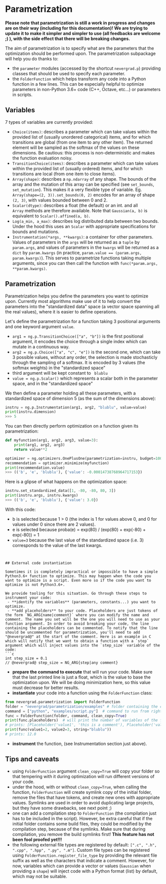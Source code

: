 # Parametrization

**Please note that parametrization is still a work in progress and changes are on their way (including for this documentation)! We are trying to update it to make it simpler and simpler to use (all feedbacks are welcome ;) ), with the side effect that there will be breaking changes.**

The aim of parametrization is to specify what are the parameters that the optimization should be performed upon.
The parametrization subpackage will help you do thanks to:
- the `parameter` modules (accessed by the shortcut `nevergrad.p`) providing classes that should be used to specify each parameter.
- the `FolderFunction` which helps transform any code into a Python function in a few lines. This can be especially helpful to optimize parameters in non-Python 3.6+ code (C++, Octave, etc...) or parameters in scripts.

## Variables

7 types of variables are currently provided:
- `Choice(items)`: describes a parameter which can take values within the provided list of (usually unordered categorical) items, and for which transitions are global (from one item to any other item). The returned element will be sampled as the softmax of the values on these dimensions. Be cautious: this process is non-deterministic and makes the function evaluation noisy.
- `TransitionChoice(items)`: describes a parameter which can take values within the provided list of (usually ordered) items, and for which transitions are local (from one item to close items).
- `Array(shape)`: describes a `np.ndarray` of any shape. The bounds of the array and the mutation of this array can be specified (see `set_bounds`, `set_mutation`). This makes it a very flexible type of variable. Eg. `Array(shape=(2, 3)).set_bounds(0, 2)` encodes for an array of shape `(2, 3)`, with values bounded between 0 and 2.
- `Scalar(dtype)`: describes a float (the default) or an int.
  and all `Array` methods are therefore available. Note that `Gaussian(a, b)` is equivalent to `Scalar().affined(a, b)`.
- `Log(a_min, a_max)`: describes log distributed data between two bounds. Under the hood this uses an `Scalar` with appropriate specifications for bounds and mutations.
- `Instrumentation(*args, **kwargs)`: a container for other parameters. Values of parameters in the `args` will be returned as a `tuple` by `param.args`, and
  values of parameters in the `kwargs` will be returned as a `dict` by `param.kwargs` (in practice, `param.value == (param.args, param.kwargs)`).
  This serves to parametrize functions taking multiple arguments, since you can then call the function with `func(*param.args, **param.kwargs)`.

## Parametrization

Parametrization helps you define the parameters you want to optimize upon.
Currently most algorithms make use of it to help convert the parameters into the "standardized data" space (a vector space spanning all the real values),
where it is easier to define operations.

Let's define the parametrization for a function taking 3 positional arguments and one keyword argument `value`.
- `arg1 = ng.p.TransitionChoice(["a", "b"])` is the first positional argument, it encodes the choice through a single index which can mutate in a continuous way.
- `arg2 = ng.p.Choice(["a", "c", "e"])` is the second one, which can take 3 possible values, without any order, the selection is made stochasticly through the sampling of a softmax. It is encoded by 3 values (the softmax weights) in the "standardized space"
- third argument will be kept constant to ` blublu`
- `value = ng.p.Scalar()` which represents a scalar both in the parameter space, and in the "standardized space"

We then define a parameter holding all these parameters, with a standardized space of dimension 5 (as the sum of the dimensions above):
```python
instru = ng.p.Instrumentation(arg1, arg2, "blublu", value=value)
print(instru.dimension)
>>> 5
```


You can then directly perform optimization on a function given its parametrization:
```python
def myfunction(arg1, arg2, arg3, value=3):
    print(arg1, arg2, arg3)
    return value**2

optimizer = ng.optimizers.OnePlusOne(parametrization=instru, budget=100)
recommendation = optimizer.minimize(myfunction)
print(recommendation.value)
>>> (('b', 'e', 'blublu'), {'value': -0.00014738768964717153})
```



Here is a glipse of what happens on the optimization space:
```python
instru.set_standardized_data([1, -80, -80, 80, 3])
print(instru.args, instru.kwargs)
>>> (('b', 'e', 'blublu'), {'value': 3.0})
```
With this code:
- b is selected because 1 > 0 (the index is 1 for values above 0, and 0 for values under 0 since there are 2 values).
- e is selected because proba(e) = exp(80) / (exp(80) + exp(-80) + exp(-80)) = 1
- `value=3` because the last value of the standardized space (i.e. 3) corresponds to the value of the last kwargs.
```


## External code instantiation

Sometimes it is completely impractical or impossible to have a simple Python3.6+ function to optimize. This may happen when the code you want to optimize is a script. Even more so if the code you want to optimize is not Python3.6+.

We provide tooling for this situation. Go through these steps to instrument your code:
 - **identify the variables** (parameters, constants...) you want to optimize.
 - **add placeholders** to your code. Placeholders are just tokens of the form `NG_ARG{name|comment}` where you can modify the name and comment. The name you set will be the one you will need to use as your function argument. In order to avoid breaking your code, the line containing the placeholders can be commented. To notify that the line should be uncommented for parametrization, you'll need to add "@nevergrad@" at the start of the comment. Here is an example in C which will notify that we want to obtain a function with a `step` argument which will inject values into the `step_size` variable of the code:
```c
int step_size = 0.1
// @nevergrad@ step_size = NG_ARG{step|any comment}
```
- **prepare the command to execute** that will run your code. Make sure that the last printed line is just a float, which is the value to base the optimization upon. We will be doing minimization here, so this value must decrease for better results.
- **instantiate** your code into a function using the `FolderFunction` class:
```python
from nevergrad.parametrization import FolderFunction
folder = "nevergrad/parametrization/examples" # folder containing the code
command = ["python", "examples/script.py"]  # command to run from right outside the provided folder
func = FolderFunction(folder, command, clean_copy=True)
print(func.placeholders)  # will print the number of variables of the function
# prints: [Placeholder('value1', 'this is a comment'), Placeholder('value2', None), Placeholder('string', None)]
print(func(value1=2, value2=3, string="blublu"))
# prints: 12.0
```
- **instrument** the function, (see Instrumentation section just above).


## Tips and caveats

 - using `FolderFunction` argument `clean_copy=True` will copy your folder so that tempering with it during optimization will run different versions of your code.
 - under the hood, with or without `clean_copy=True`, when calling the function, `FolderFunction` will create symlink copy of the initial folder, remove the files that have tokens, and create new ones with appropriate values. Symlinks are used in order to avoid duplicating large projects, but they have some drawbacks, see next point ;)
 - one can add a compilation step to `FolderFunction` (the compilation just has to be included in the script). However, be extra careful that if the initial folder contains some build files, they could be modified by the compilation step, because of the symlinks. Make sure that during compilation, you remove the build symlinks first! **This feature has not been fool proofed yet!!!**
 - the following external file types are registered by default: `[".c", ".h", ".cpp", ".hpp", ".py", ".m"]`. Custom file types can be registered using `FolderFunction.register_file_type` by providing the relevant file suffix as well as the characters that indicate a comment. However, for now, variables which can provide a vector or values (`Gaussian` when providing a `shape`) will inject code with a Python format (list) by default, which may not be suitable.
